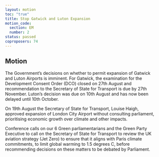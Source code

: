```yaml
---
layout: motion
toc: "true"
title: Stop Gatwick and Luton Expansion
motion_code:
  section: EM
  number: 2
status: passed
coproposers: 74
---
```

## M﻿otion

The Government’s decisions on whether to permit expansion of Gatwick and Luton Airports is imminent. For Gatwick, the examination for the Development Consent Order (DCO) closed on 27th August and recommendation to the Secretary of State for Transport is due by 27th November. Luton’s decision was due on 10th August and has now been delayed until 10th October.

On 19th August the Secretary of State for Transport, Louise Haigh, approved expansion of London City Airport without consulting parliament, prioritising economic growth over climate and other impacts.

Conference calls on our 6 Green parliamentarians and the Green Party Executive to call on the Secretary of State for Transport to review the UK aviation strategy (Jet Zero) to ensure that it aligns with Paris climate commitments, to limit global warming to 1.5 degrees C, before recommending decisions on these matters to be debated by Parliament.